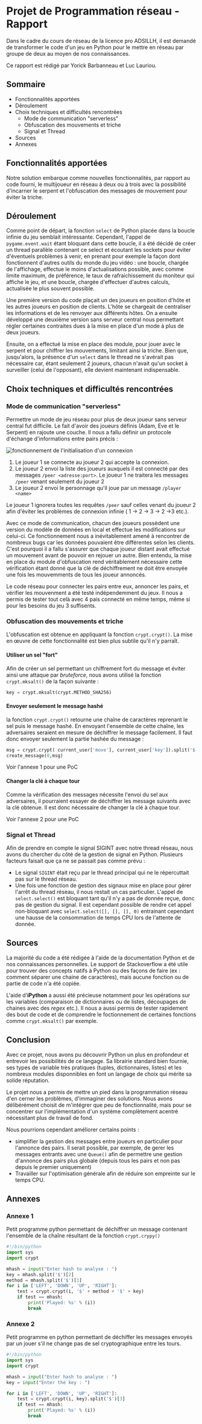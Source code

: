 # Projet de Programmation réseau - Rapport
Dans le cadre du cours de réseau de la licence pro ADSILLH, il est demandé de
transformer le code d'un jeu en Python pour le mettre en réseau par groupe de
deux au moyen de nos connaissances.

Ce rapport est rédigé par Yorick Barbanneau et Luc Lauriou.

## Sommaire

- Fonctionnalités apportées
- Déroulement
- Choix techniques et difficultés rencontrées
  - Mode de communication "serverless"
  - Obfuscation des mouvements et triche
  - Signal et Thread
- Sources
- Annexes

## Fonctionnalités apportées

Notre solution embarque comme nouvelles fonctionnalités, par rapport au code
fourni, le multijoueur en réseau à deux ou à trois avec la possibilité
d'incarner le serpent et l'obfuscation des messages de mouvement pour éviter la
triche.

## Déroulement

Comme point de départ, la fonction `select` de Python placée dans la boucle
infinie du jeu semblait intéressante. Cependant, l'appel de
`pygame.event.wait` étant bloquant dans cette boucle, il a été décidé de créer
un thread parallèle contenant ce select et écoutant les sockets pour éviter
d'éventuels problèmes à venir, en prenant pour exemple la façon dont
fonctionnent d'autres outils du monde du jeu vidéo : une boucle, chargée de
l'affichage, effectue le moins d'actualisations possible, avec comme limite
maximum, de préférence, le taux de rafraichissement du moniteur qui affiche le
jeu, et une boucle, chargée d'effectuer d'autres calculs, actualisée le plus
souvent possible.

Une première version du code plaçait un des joueurs en position d'hôte et les
autres joueurs en position de clients. L'hôte se chargeait de centraliser les
informations et de les renvoyer aux différents hôtes. On a ensuite développé une
deuxième version sans serveur central nous permettant régler certaines
contraites dues à la mise en place d'un mode à plus de deux joueurs.

Ensuite, on a effectué la mise en place des module, pour jouer avec le serpent
et pour chiffrer les mouvements, limitant ainsi la triche. Bien que,
jusqu'alors, la présence d'un `select` dans le thread ne s'avérait pas
nécessaire car, étant seulement 2 joueurs, chacun n'avait qu'un socket à
surveiller (celui de l'opposant), elle devient maintenant indispensable.

## Choix techniques et difficultés rencontrées

### Mode de communication "serverless"

Permettre un mode de jeu réseau pour plus de deux joueur sans serveur central
fut difficile. Le fait d'avoir des joueurs définis (Adam, Eve et le Serpent) en
rajoute une couche. Il nous a fallu définir un protocole d'échange
d'informations entre pairs précis :

![fonctionnement de l'initialisation d'un connexion](imgs/net_init.svg)

 1. Le joueur 1 se connecte au joueur 2 qui accepte la connexion.
 2. Le joueur 2 envoi la liste des joueurs auxquels il est connecté par des
    messages `/peer <adresse:port>`. Le joueur 1 ne traitera les messages
    `/peer` venant seulement du joueur 2
 3. Le joueur 2 envoi le personnage qu'il joue par un message `/player <name>`

Le joueur 1 ignorera toutes les requêtes `/peer` sauf celles venant du joueur 2
afin d'éviter les problèmes de connexion infinie ( 1 -> 2 -> 3 -> 2 ->3 etc.).

Avec ce mode de communication, chacun des joueurs possèdent une version du
modèle de données en local et effectue les modifications sur celui-ci. Ce
fonctionnement nous a inévitablement amené à rencontrer de nombreux bugs car les
données pouvaient être différentes selon les clients. C'est pourquoi il a fallu
s'assurer que chaque joueur distant avait effectué un mouvement avant de pouvoir
en rejouer un autre. Bien entendu, la mise en place du module d'obfuscation rend
véritablement nécessaire cette vérification étant donné que la clé de
déchiffrement ne doit être envoyée une fois les mouvemments de tous les joueur
annoncés.

Le code réseau pour connecter les pairs entre eux, annoncer les pairs, et
vérifier les mouvenment a été testé indépendemment du jeux. Il nous a permis de
tester tout celà avec 4 pais connecté en même temps, même si pour les besoins du
jeu 3 suffisents.

### Obfuscation des mouvements et triche

L'obfuscation est obtenue en appliquant la fonction `crypt.crypt()`. La mise en
œuvre de cette fonctionnalité est bien plus subtile qu'il n'y parraît.

#### Utiliser un sel "fort"

Afin de créer un sel permettant un chiffrement fort du message et éviter ainsi
une attaque par *bruteforce*, nous avons utilisé la fonction `crypt.mksalt()` de
la façon suivante :

```python
key = crypt.mksalt(crypt.METHOD_SHA256)
```

#### Envoyer seulement le message hashé

la fonction `crypt.crypt()` retourne une chaîne de caractères reprenant le sel
puis le message hashé. En envoyant l'ensemble de cette chaîne, les adversaires
seraient en mesure de déchiffrer le message facilement. Il faut donc envoyer
seulement la partie hashée du message :

```python
msg = crypt.crypt( current_user['move'], current_user['key']).split('$')[3]
create_message(0,msg)
```
Voir l'annexe 1 pour une PoC

#### Changer la clé à chaque tour

Comme la vérification des messages nécessite l'envoi du sel aux adversaires, il
pourraient essayer de déchiffrer les message suivants avec la clé obtenue. Il
est donc nécessaire de changer la clé à chaque tour.

Voir l'annexe 2 pour une PoC

### Signal et Thread

Afin de prendre en compte le signal SIGINT avec notre thread réseau, nous avons
du chercher du côté de la gestion de signal en Python. Plusieurs facteurs
faisait que ça ne se passait pas comme prévu : 

 - Le signal `SIGINT` était reçu par le thread principal qui ne le répercuttait
     pas sur le thread réseau.
 - Une fois une fonction de gestion des signaux mise en place pour gérer l'arrêt
     du thread réseau, il nous restait un cas particulier. L'appel de
     `select.select()` est bloquant tant qu'il n'y a pas de donnée reçue, donc
     pas de gestion du signal. Il est cependant possible de rendre cet appel
     non-bloquant avec `select.select([], [], [], 0)` entrainant cependant une
     hausse de la consommation de temps CPU lors de l'attente de donnée.

## Sources

La majorité du code a été rédigée à l'aide de la documentation Python et de nos
connaissances personnelles. Le support de Stackoverflow a été utile pour trouver
des concepts natifs à Python ou des façons de faire (ex : comment séparer une
chaine de caractères), mais aucune fonction ou de partie de code n'a été
copiée.

L'aide d'**iPython** a aussi été précieuse notamment pour les opérations sur les
variables (comparaison de dictionnaires ou de listes, découpages de chaines avec
des *regex* etc.). Il nous a aussi permis de tester rapidement des bout de code
et de comprendre le foctionnement de certaines fonctions comme `crypt.mksalt()`
par exemple.

## Conclusion

Avec ce projet, nous avons pu découvrir Python un plus en profondeur et
entrevoir les possibilités de ce langage. Sa librairie standard bien fournie,
ses types de variable très pratiques (tuples, dictionnaires, listes) et les
nombreux modules disponnibles en font un langage de choix qui mérite sa solide
réputation.

Le projet nous a permis de mettre un pied dans la programmation réseau d'en
cerner les problèmes, d'immaginer des solutions. Nous avons délibérément choisit
de m'intégrer que peu de fonctionnalité, mais pour se concentrer sur
l'implémentation d'un système complètement acentré nécessitant plus de travail
de fond.

Nous pourrions cependant améliorer certains points :

 - simplifier la gestion des messages entre joueurs en particulier pour
     l'annonce des pairs. Il serait possible, par exemple, de gerer les
     messages entrants avec une `Queue()` afin de permettre une gestion
     d'annonce des pairs plus globale (depuis tous les pairs et non pas depuis
     le premier uniquement)
 - Travailler sur l'optimisation générale afin de réduire son empreinte sur le
     temps CPU.

## Annexes

### Annexe 1

Petit programme python permettant de déchiffrer un message contenant l'ensemble
de la chaîne résultant de  la fonction `crypt.crypy()`

```python
#!/bin/python
import sys
import crypt

mhash = input("Enter hash to analyse : ")
key = mhash.split('$')[2]
method = mhash.split('$')[1]
for i in ['LEFT', 'DOWN', 'UP', 'RIGHT']:
    test = crypt.crypt(i, '$' + method + '$' + key)
    if test == mhash:
        print('Played: %s' % (i))
        break
```

### Annexe 2

Petit programme en python permettant de déchiffer les messages envoyés par un
jouer s'il ne change pas de sel cryptographique entre les tours.

```python
#!/bin/python
import sys
import crypt

mhash = input("Enter hash to analyse : ")
key = input("Enter the key : ")

for i in ['LEFT', 'DOWN', 'UP', 'RIGHT']:
    test = crypt.crypt(i, key).split('$')[3]
    if test == mhash:
        print('Played: %s' % (i))
        break
```
